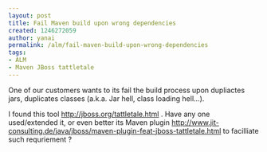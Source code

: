 ```yaml
---
layout: post
title: Fail Maven build upon wrong dependencies
created: 1246272059
author: yanai
permalink: /alm/fail-maven-build-upon-wrong-dependencies
tags:
- ALM
- Maven JBoss tattletale
---
```

<p>One of our customers wants to its fail the build process upon dupliactes jars, duplicates classes (a.k.a. Jar hell, class loading hell...).</p>
<p>I found this tool <a href="http://jboss.org/tattletale.html" moz-do-not-send="true">http://jboss.org/tattletale.html</a> . Have any one used/extended it, or even better its Maven plugin <a href="http://www.jit-consulting.de/java/jboss/maven-plugin-feat-jboss-tattletale.html" moz-do-not-send="true">http://www.jit-consulting.de/java/jboss/maven-plugin-feat-jboss-tattletale.html</a> to facilliate such requriement ?</p>
<p>&nbsp;</p>
